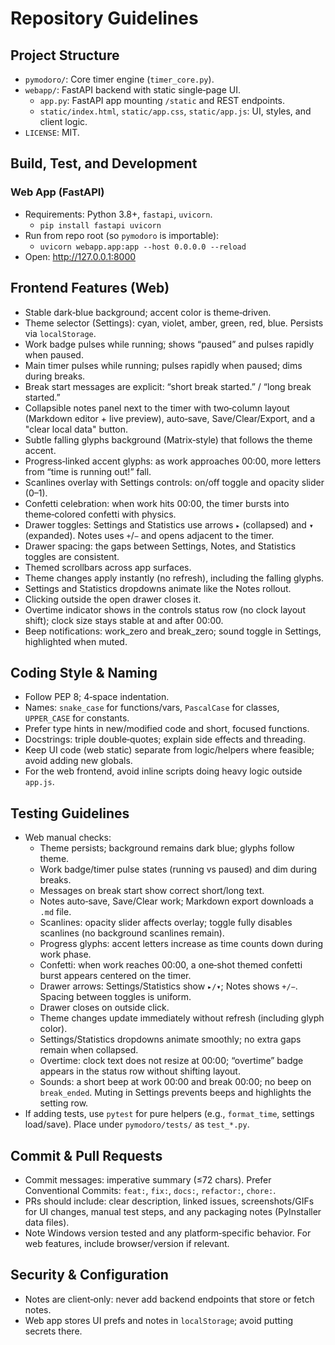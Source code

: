 # Repository Guidelines

## Project Structure
- `pymodoro/`: Core timer engine (`timer_core.py`).
- `webapp/`: FastAPI backend with static single‑page UI.
  - `app.py`: FastAPI app mounting `/static` and REST endpoints.
  - `static/index.html`, `static/app.css`, `static/app.js`: UI, styles, and client logic.
- `LICENSE`: MIT.

## Build, Test, and Development

### Web App (FastAPI)
- Requirements: Python 3.8+, `fastapi`, `uvicorn`.
  - `pip install fastapi uvicorn`
- Run from repo root (so `pymodoro` is importable):
  - `uvicorn webapp.app:app --host 0.0.0.0 --reload`
- Open: http://127.0.0.1:8000

## Frontend Features (Web)
- Stable dark‑blue background; accent color is theme‑driven.
- Theme selector (Settings): cyan, violet, amber, green, red, blue. Persists via `localStorage`.
- Work badge pulses while running; shows “paused” and pulses rapidly when paused.
- Main timer pulses while running; pulses rapidly when paused; dims during breaks.
- Break start messages are explicit: “short break started.” / “long break started.”
- Collapsible notes panel next to the timer with two‑column layout (Markdown editor + live preview), auto‑save, Save/Clear/Export, and a "clear local data" button.
- Subtle falling glyphs background (Matrix‑style) that follows the theme accent.
- Progress‑linked accent glyphs: as work approaches 00:00, more letters from “time is running out!” fall.
- Scanlines overlay with Settings controls: on/off toggle and opacity slider (0–1).
- Confetti celebration: when work hits 00:00, the timer bursts into theme‑colored confetti with physics.
- Drawer toggles: Settings and Statistics use arrows `▸` (collapsed) and `▾` (expanded). Notes uses `+`/`−` and opens adjacent to the timer.
- Drawer spacing: the gaps between Settings, Notes, and Statistics toggles are consistent.
- Themed scrollbars across app surfaces.
- Theme changes apply instantly (no refresh), including the falling glyphs.
- Settings and Statistics dropdowns animate like the Notes rollout.
- Clicking outside the open drawer closes it.
- Overtime indicator shows in the controls status row (no clock layout shift); clock size stays stable at and after 00:00.
- Beep notifications: work_zero and break_zero; sound toggle in Settings, highlighted when muted.

## Coding Style & Naming
- Follow PEP 8; 4‑space indentation.
- Names: `snake_case` for functions/vars, `PascalCase` for classes, `UPPER_CASE` for constants.
- Prefer type hints in new/modified code and short, focused functions.
- Docstrings: triple double‑quotes; explain side effects and threading.
- Keep UI code (web static) separate from logic/helpers where feasible; avoid adding new globals.
- For the web frontend, avoid inline scripts doing heavy logic outside `app.js`.

## Testing Guidelines
- Web manual checks:
  - Theme persists; background remains dark blue; glyphs follow theme.
  - Work badge/timer pulse states (running vs paused) and dim during breaks.
  - Messages on break start show correct short/long text.
  - Notes auto‑save, Save/Clear work; Markdown export downloads a `.md` file.
  - Scanlines: opacity slider affects overlay; toggle fully disables scanlines (no background scanlines remain).
  - Progress glyphs: accent letters increase as time counts down during work phase.
  - Confetti: when work reaches 00:00, a one‑shot themed confetti burst appears centered on the timer.
  - Drawer arrows: Settings/Statistics show `▸/▾`; Notes shows `+/−`. Spacing between toggles is uniform.
  - Drawer closes on outside click.
  - Theme changes update immediately without refresh (including glyph color).
  - Settings/Statistics dropdowns animate smoothly; no extra gaps remain when collapsed.
  - Overtime: clock text does not resize at 00:00; “overtime” badge appears in the status row without shifting layout.
  - Sounds: a short beep at work 00:00 and break 00:00; no beep on `break_ended`. Muting in Settings prevents beeps and highlights the setting row.
- If adding tests, use `pytest` for pure helpers (e.g., `format_time`, settings load/save). Place under `pymodoro/tests/` as `test_*.py`.

## Commit & Pull Requests
- Commit messages: imperative summary (≤72 chars). Prefer Conventional Commits: `feat:`, `fix:`, `docs:`, `refactor:`, `chore:`.
- PRs should include: clear description, linked issues, screenshots/GIFs for UI changes, manual test steps, and any packaging notes (PyInstaller data files).
- Note Windows version tested and any platform‑specific behavior. For web features, include browser/version if relevant.

## Security & Configuration
- Notes are client‑only: never add backend endpoints that store or fetch notes.
- Web app stores UI prefs and notes in `localStorage`; avoid putting secrets there.
